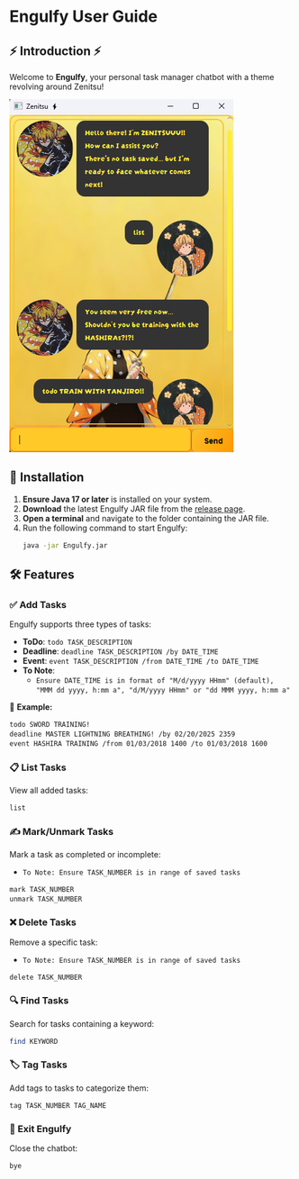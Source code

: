 # Engulfy User Guide

## ⚡ Introduction ⚡
Welcome to **Engulfy**, your personal task manager chatbot with a theme revolving around Zenitsu!

![Example Image](/docs/Ui.png)

## 🚀 Installation
1. **Ensure Java 17 or later** is installed on your system.
2. **Download** the latest Engulfy JAR file from the [release page](https://github.com/Engulfy/ip/releases).
3. **Open a terminal** and navigate to the folder containing the JAR file.
4. Run the following command to start Engulfy:
   ```sh
   java -jar Engulfy.jar

## 🛠 Features
### ✅ Add Tasks
Engulfy supports three types of tasks:
- **ToDo**: `todo TASK_DESCRIPTION`
- **Deadline**: `deadline TASK_DESCRIPTION /by DATE_TIME`
- **Event**: `event TASK_DESCRIPTION /from DATE_TIME /to DATE_TIME`
- **To Note**: 
  - `Ensure DATE_TIME is in format of "M/d/yyyy HHmm" (default), "MMM dd yyyy, h:mm a", "d/M/yyyy HHmm" or "dd MMM yyyy, h:mm a"`

📌 **Example:**
```sh
todo SWORD TRAINING!
deadline MASTER LIGHTNING BREATHING! /by 02/20/2025 2359
event HASHIRA TRAINING /from 01/03/2018 1400 /to 01/03/2018 1600
```

### 📋 List Tasks
View all added tasks:
```sh
list
```

### ✍️ Mark/Unmark Tasks
Mark a task as completed or incomplete:
- `To Note: Ensure TASK_NUMBER is in range of saved tasks`
```sh
mark TASK_NUMBER
unmark TASK_NUMBER
```

### ❌ Delete Tasks
Remove a specific task:  
- `To Note: Ensure TASK_NUMBER is in range of saved tasks`
```sh
delete TASK_NUMBER
```

### 🔍 Find Tasks
Search for tasks containing a keyword:
```sh
find KEYWORD
```

### 🏷 Tag Tasks
Add tags to tasks to categorize them:
```sh
tag TASK_NUMBER TAG_NAME
```

### 🚪 Exit Engulfy
Close the chatbot:
```sh
bye
```